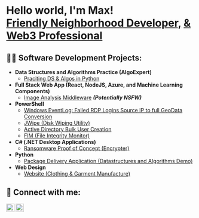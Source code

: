 <h1>Hello world, I'm Max! <br/><a href="https://github.com/0x923831bf343f">Friendly Neighborhood Developer,</a> <a href="https://www.linkedin.com/in/maxsaintfestin/">& Web3 Professional</a></h1>

<h2>👨‍💻 Software Development Projects:</h2>

- <b>Data Structures and Algorithms Practice (AlgoExpert)</b>
  - [Praciting DS & Algos in Python]()
- <b>Full Stack Web App (React, NodeJS, Azure, and Machine Learning Components)</b>
  - [Image Analysis Middleware]() <b><i>(Potentially NSFW)</b></i>
- <b>PowerShell</b>
  - [Windows EventLog: Failed RDP Logins Source IP to full GeoData Conversion](h)
  - [JWipe (Disk Wiping Utility)]()
  - [Active Directory Bulk User Creation]()
  - [FIM (File Integrity Monitor)]()
- <b>C# (.NET Desktop Applications)</b>
  - [Ransomware Proof of Concept (Encrypter)]()
- <b>Python</b>
  - [Package Delivery Application (Datastructures and Algorithms Demo)]()
- <b>Web Design</b>
  - [Website (Clothing & Garment Manufacture)]()


<h2> 🤳 Connect with me:</h2>

[<img align="left" alt="MaxSaintFestin | Twitter" width="22px" src="https://cdn.jsdelivr.net/npm/simple-icons@v3/icons/twitter.svg" />][twitter]
[<img align="left" alt="MaxSaintFestin | LinkedIn" width="22px" src="https://cdn.jsdelivr.net/npm/simple-icons@v3/icons/linkedin.svg" />][linkedin]

[twitter]: https://twitter.com/maxsaintfestin
[linkedin]: https://www.linkedin.com/in/maxsaintfestin/

<!--
**joshmadakor1/joshmadakor1** is a ✨ _special_ ✨ repository because its `README.md` (this file) appears on your GitHub profile.

Here are some ideas to get you started:

- 🔭 I’m currently working on ...
- 🌱 I’m currently learning ...
- 👯 I’m looking to collaborate on ...
- 🤔 I’m looking for help with ...
- 💬 Ask me about ...
- 📫 How to reach me: ...
- 😄 Pronouns: ...
- ⚡ Fun fact: ...
-->
